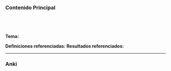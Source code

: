 ### Contenido Principal

```ad-theorem


```

```ad-proof


```

**Tema:**

**Definiciones referenciadas:**
**Resultados referenciados:**

---
### Anki
